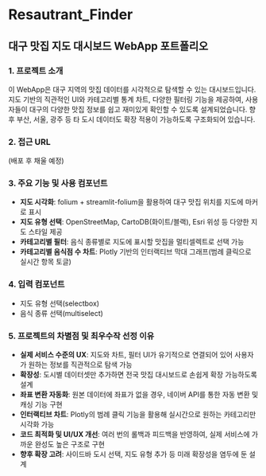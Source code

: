 # Resautrant_Finder

## 대구 맛집 지도 대시보드 WebApp 포트폴리오

### 1. 프로젝트 소개
이 WebApp은 대구 지역의 맛집 데이터를 시각적으로 탐색할 수 있는 대시보드입니다. 지도 기반의 직관적인 UI와 카테고리별 통계 차트, 다양한 필터링 기능을 제공하여, 사용자들이 대구의 다양한 맛집 정보를 쉽고 재미있게 확인할 수 있도록 설계되었습니다. 향후 부산, 서울, 광주 등 타 도시 데이터도 확장 적용이 가능하도록 구조화되어 있습니다.

### 2. 접근 URL
(배포 후 채울 예정)

### 3. 주요 기능 및 사용 컴포넌트
- **지도 시각화**: folium + streamlit-folium을 활용하여 대구 맛집 위치를 지도에 마커로 표시
- **지도 유형 선택**: OpenStreetMap, CartoDB(화이트/블랙), Esri 위성 등 다양한 지도 스타일 제공
- **카테고리별 필터**: 음식 종류별로 지도에 표시할 맛집을 멀티셀렉트로 선택 가능
- **카테고리별 음식점 수 차트**: Plotly 기반의 인터랙티브 막대 그래프(범례 클릭으로 실시간 항목 토글)

### 4. 입력 컴포넌트
- 지도 유형 선택(selectbox)
- 음식 종류 선택(multiselect)

### 5. 프로젝트의 차별점 및 최우수작 선정 이유
- **실제 서비스 수준의 UX**: 지도와 차트, 필터 UI가 유기적으로 연결되어 있어 사용자가 원하는 정보를 직관적으로 탐색 가능
- **확장성**: 도시별 데이터셋만 추가하면 전국 맛집 대시보드로 손쉽게 확장 가능하도록 설계
- **좌표 변환 자동화**: 원본 데이터에 좌표가 없을 경우, 네이버 API를 통한 자동 변환 및 캐싱 기능 구현
- **인터랙티브 차트**: Plotly의 범례 클릭 기능을 활용해 실시간으로 원하는 카테고리만 시각화 가능
- **코드 최적화 및 UI/UX 개선**: 여러 번의 롤백과 피드백을 반영하여, 실제 서비스에 가까운 완성도 높은 구조로 구현
- **향후 확장 고려**: 사이드바 도시 선택, 지도 유형 추가 등 미래 확장성을 염두에 둔 설계

